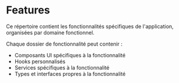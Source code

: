 # Features

Ce répertoire contient les fonctionnalités spécifiques de l'application, organisées par domaine fonctionnel.

Chaque dossier de fonctionnalité peut contenir :

- Composants UI spécifiques à la fonctionnalité
- Hooks personnalisés
- Services spécifiques à la fonctionnalité
- Types et interfaces propres à la fonctionnalité
